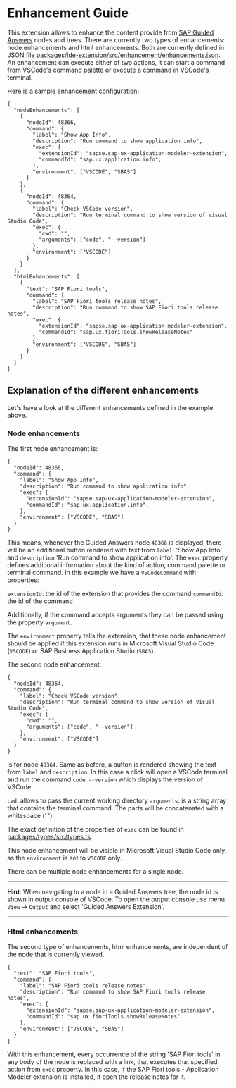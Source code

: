 # Enhancement Guide

This extension allows to enhance the content provide from [SAP Guided Answers](https://ga.support.sap.com/dtp/viewer/) nodes and trees. There are currently two types of enhancements: node enhancements and html enhancements. Both are currently defined in JSON file [packages/ide-extension/src/enhancement/enhancements.json](../packages/ide-extension/src/enhancement/enhancements.json). An enhancement can execute either of two actions, it can start a command from VSCode's command palette or execute a command in VSCode's terminal.

Here is a sample enhancement configuration:

```
{
  "nodeEnhancements": [
    {
      "nodeId": 48366,
      "command": {
        "label": "Show App Info",
        "description": "Run command to show application info",
        "exec": {
          "extensionId": "sapse.sap-ux-application-modeler-extension",
          "commandId": "sap.ux.application.info",
        },
        "environment": ["VSCODE", "SBAS"]
      }
    },
    {
      "nodeId": 48364,
      "command": {
        "label": "Check VSCode version",
        "description": "Run terminal command to show version of Visual Studio Code",
        "exec": {
          "cwd": "",
          "arguments": ["code", "--version"]
        },
        "environment": ["VSCODE"]
      }
    }
  ],
  "htmlEnhancements": [
    {
      "text": "SAP Fiori tools",
      "command": {
        "label": "SAP Fiori tools release notes",
        "description": "Run command to show SAP Fiori tools release notes",
        "exec": {
          "extensionId": "sapse.sap-ux-application-modeler-extension",
          "commandId": "sap.ux.fioriTools.showReleaseNotes"
        },
        "environment": ["VSCODE", "SBAS"]
      }
    }
  ]
}
```

## Explanation of the different enhancements

Let's have a look at the different enhancements defined in the example above.

### Node enhancements

The first node enhancement is:
```
{
  "nodeId": 48366,
  "command": {
    "label": "Show App Info",
    "description": "Run command to show application info",
    "exec": {
      "extensionId": "sapse.sap-ux-application-modeler-extension",
      "commandId": "sap.ux.application.info",
    },
    "environment": ["VSCODE", "SBAS"]
  }
}
```

This means, whenever the Guided Answers node `48366` is displayed, there will be an additional button rendered with text from `label`: 'Show App Info' and `description` 'Run command to show application info'. The `exec` property defines additional information about the kind of action, command palette or terminal command. In this example we have a `VSCodeCommand` with properties:

`extensionId`: the id of the extension that provides the command 
`commandId`: the id of the command

Additionally, if the command accepts arguments they can be passed using the property `argument`.

The `environment` property tells the extension, that these node enhancement should be applied if this extension runs in Microsoft Visual Studio Code (`VSCODE`) or SAP Business Application Studio (`SBAS`).

The second node enhancement:
```
{
  "nodeId": 48364,
  "command": {
    "label": "Check VSCode version",
    "description": "Run terminal command to show version of Visual Studio Code",
    "exec": {
      "cwd": "",
      "arguments": ["code", "--version"]
    },
    "environment": ["VSCODE"]
  }
}
```

is for node `48364`. Same as before, a button is rendered showing the text from `label` and `description`. In this case a click will open a VSCode terminal and run the command `code --version` which displays the version of VSCode.

`cwd`: allows to pass the current working directory
`arguments`: is a string array that contains the terminal command. The parts will be concatenated with a whitespace (' ').

The exact definition of the properties of `exec` can be found in [packages/types/src/types.ts](../packages/types/src/types.ts).

This node enhancement will be visible in Microsoft Visual Studio Code only, as the `environment` is set to `VSCODE` only.

There can be multiple node enhancements for a single node.

----

**Hint**: When navigating to a node in a Guided Answers tree, the node id is shown in output console of VSCode. To open the output console use menu  
`View` -> `Output` and select 'Guided Answers Extension'.

----

### Html enhancements

The second type of enhancements, html enhancements, are independent of the node that is currently viewed. 

```
{
  "text": "SAP Fiori tools",
  "command": {
    "label": "SAP Fiori tools release notes",
    "description": "Run command to show SAP Fiori tools release notes",
    "exec": {
      "extensionId": "sapse.sap-ux-application-modeler-extension",
      "commandId": "sap.ux.fioriTools.showReleaseNotes"
    },
    "environment": ["VSCODE", "SBAS"]
  }
}
```

With this enhancement, every occurrence of the string 'SAP Fiori tools' in any body of the node is replaced with a link, that executes that specified action from `exec` property. In this case, if the SAP Fiori tools - Application Modeler extension is installed, it open the release notes for it.
